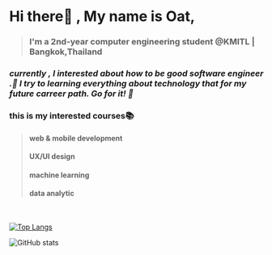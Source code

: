 # Hi there👋 , My name is Oat,
> ### I'm a 2nd-year computer engineering student @KMITL | Bangkok,Thailand


### *currently , I interested about how to be good software engineer .🤣 I try to learning everything about technology that for my future carreer path. Go for it! 🤣*



### this is my interested courses📚
> ####  web & mobile development 
> ####  UX/UI design 
> ####  machine learning 
> ####  data analytic 

<br />

[![Top Langs](https://github-readme-stats.vercel.app/api/top-langs/?username=aphisit-ths&layout=compact)](https://github.com/anuraghazra/github-readme-stats)


![GitHub stats](https://github-readme-stats.vercel.app/api?username=aphisit-ths&show_icons=true)  



